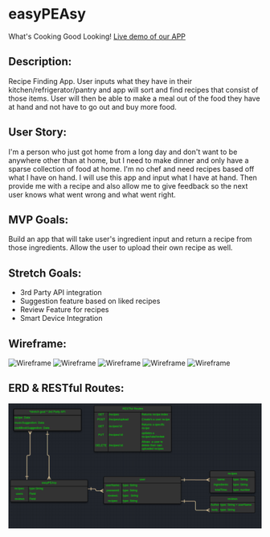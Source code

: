 # easyPEAsy
What's Cooking Good Looking!
[Live demo of our APP](https://polar-garden-31604.herokuapp.com/easypeasy)

## Description:

Recipe Finding App. User inputs what they have in their kitchen/refrigerator/pantry and app will sort and find recipes that consist of those items. User will then be able to make a meal out of the food they have at hand and not have to go out and buy more food.   

## User Story: 

I'm a person who just got home from a long day and don't want to be anywhere other than at home, but I need to make dinner and only have a sparse collection of food at home. I'm no chef and need recipes based off what I have on hand. I will use this app and input what I have at hand. Then provide me with a recipe and also allow me to give feedback so the next user knows what went wrong and what went right.

## MVP Goals:

Build an app that will take user's ingredient input and return a recipe from those ingredients.
Allow the user to upload their own recipe as well.

## Stretch Goals:

  - 3rd Party API integration 
  - Suggestion feature based on liked recipes
  - Review Feature for recipes
  - Smart Device Integration

## Wireframe:
![Wireframe](https://github.com/prireds174/WhatsCookingGoodLooking/blob/main/Wireframe/Screenshot%202022-01-23%20212354.png)
![Wireframe](https://github.com/prireds174/WhatsCookingGoodLooking/blob/main/Wireframe/Screenshot%202022-01-23%20212443.png)
![Wireframe](https://github.com/prireds174/WhatsCookingGoodLooking/blob/main/Wireframe/Screenshot%202022-01-23%20212514.png)
![Wireframe](https://github.com/prireds174/WhatsCookingGoodLooking/blob/main/Wireframe/Screenshot%202022-01-23%20212638.png)
![Wireframe](https://github.com/prireds174/WhatsCookingGoodLooking/blob/main/Wireframe/Screenshot%202022-01-23%20212708.png)

## ERD & RESTful Routes:
![ERD Restful](https://github.com/prireds174/WhatsCookingGoodLooking/blob/main/Wireframe/image%20(2).png)

